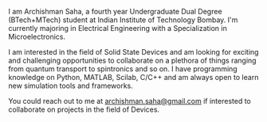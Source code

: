 <!--- 👋 Hi, I’m Archishman Saha
- 
- 👀 I’m interested in ...
- 🌱 I’m currently learning ...
- 💞️ I’m looking to collaborate on ...
- 📫 How to reach me ...
--->

I am Archishman Saha, a fourth year Undergraduate Dual Degree (BTech+MTech) student at Indian Institute of Technology Bombay. I'm currently majoring in Electrical Engineering with a Specialization in Microelectronics.

I am interested in the field of Solid State Devices and am looking for exciting and challenging opportunities to collaborate on a plethora of things ranging from quantum transport to spintronics and so on. I have programming knowledge on Python, MATLAB, Scilab, C/C++ and am always open to learn new simulation tools and frameworks.

You could reach out to me at archishman.saha@gmail.com if interested to collaborate on projects in the field of Devices.

<!---
archishmansaha12/archishmansaha12 is a ✨ special ✨ repository because its `README.md` (this file) appears on your GitHub profile.
You can click the Preview link to take a look at your changes.
--->
